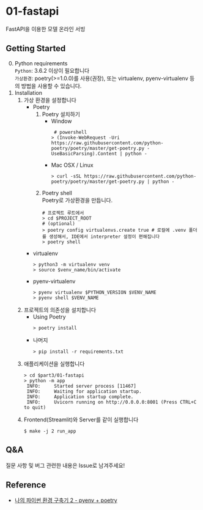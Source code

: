 # 01-fastapi
FastAPI을 이용한 모델 온라인 서빙 

## Getting Started
0. Python requirements  
   `Python`: 3.6.2 이상이 필요합니다  
   `가상환경`: poetry(>=1.0.0)를 사용(권장), 또는 virtualenv, pyenv-virtualenv 등의 방법을 사용할 수 있습니다.
1. Installation
   1. 가상 환경을 설정합니다
      - Poetry
         1. Poetry 설치하기
            - Window
              ```shell
               # powershell
              > (Invoke-WebRequest -Uri https://raw.githubusercontent.com/python-poetry/poetry/master/get-poetry.py -UseBasicParsing).Content | python -
              ```
            - Mac OSX / Linux
              ```shell
              > curl -sSL https://raw.githubusercontent.com/python-poetry/poetry/master/get-poetry.py | python -
              ```
         2. Poetry shell  
            Poetry로 가상환경을 만듭니다. 
            ```shell
            # 프로젝트 루트에서
            > cd $PROJECT_ROOT
            # (optional)
            > poetry config virtualenvs.create true # 로컬에 .venv 폴더를 생성해서, IDE에서 interpreter 설정이 편해집니다
            > poetry shell
            ```
      - virtualenv
        ```shell
        > python3 -m virtualenv venv
        > source $venv_name/bin/activate
        ```
      - pyenv-virtualenv
        ```shell
        > pyenv virtualenv $PYTHON_VERSION $VENV_NAME
        > pyenv shell $VENV_NAME
        ```
   2. 프로젝트의 의존성을 설치합니다
      - Using Poetry
        ```shell
        > poetry install
        ```
      - 나머지
        ```shell
        > pip install -r requirements.txt 
        ``` 
   3. 애플리케이션을 실행합니다
      ```shell
      > cd $part3/01-fastapi
      > python -m app
       INFO:     Started server process [11467]
       INFO:     Waiting for application startup.
       INFO:     Application startup complete.
       INFO:     Uvicorn running on http://0.0.0.0:8001 (Press CTRL+C to quit)

      ```  
   4. Frontend(Streamlit)와 Server를 같이 실행합니다
      ```shell
      $ make -j 2 run_app
      ```

## Q&A
질문 사항 및 버그 관련한 내용은 Issue로 남겨주세요!

## Reference
- [나의 파이썬 환경 구축기 2 - pyenv + poetry](https://dailyheumsi.tistory.com/244?category=799302)